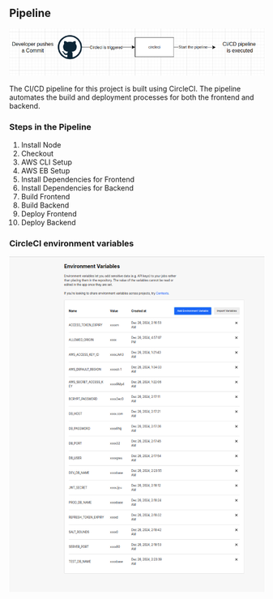 ## Pipeline

![pipeline](pipeline.png)

The CI/CD pipeline for this project is built using CircleCI. The pipeline automates the build and deployment processes for both the frontend and backend.

### Steps in the Pipeline

1. Install Node
2. Checkout
3. AWS CLI Setup
4. AWS EB Setup
5. Install Dependencies for Frontend
6. Install Dependencies for Backend
7. Build Frontend
8. Build Backend
9. Deploy Frontend
10. Deploy Backend


### CircleCI environment variables

![env variables](env-variables-on-circle-ci.png)